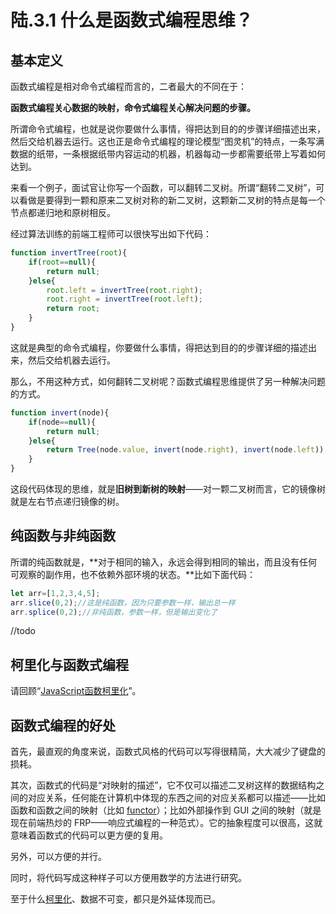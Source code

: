 # 陆.3.1 什么是函数式编程思维？

## 基本定义

函数式编程是相对命令式编程而言的，二者最大的不同在于：

**函数式编程关心数据的映射，命令式编程关心解决问题的步骤。**

所谓命令式编程，也就是说你要做什么事情，得把达到目的的步骤详细描述出来，然后交给机器去运行。这也正是命令式编程的理论模型“图灵机”的特点，一条写满数据的纸带，一条根据纸带内容运动的机器，机器每动一步都需要纸带上写着如何达到。

来看一个例子，面试官让你写一个函数，可以翻转二叉树。所谓“翻转二叉树”，可以看做是要得到一颗和原来二叉树对称的新二叉树，这颗新二叉树的特点是每一个节点都递归地和原树相反。

经过算法训练的前端工程师可以很快写出如下代码：

```javascript
function invertTree(root){
    if(root==null){
        return null;
    }else{
        root.left = invertTree(root.right);
        root.right = invertTree(root.left);
        return root;
    }
}
```

这就是典型的命令式编程，你要做什么事情，得把达到目的的步骤详细的描述出来，然后交给机器去运行。

那么，不用这种方式，如何翻转二叉树呢？函数式编程思维提供了另一种解决问题的方式。

```javascript
function invert(node){
    if(node==null){
        return null;
    }else{
        return Tree(node.value, invert(node.right), invert(node.left));
    }
}
```

这段代码体现的思维，就是**旧树到新树的映射**——对一颗二叉树而言，它的镜像树就是左右节点递归镜像的树。

## 纯函数与非纯函数

 所谓的纯函数就是，**对于相同的输入，永远会得到相同的输出，而且没有任何可观察的副作用，也不依赖外部环境的状态。**比如下面代码：

```javascript
let arr=[1,2,3,4,5];
arr.slice(0,2);//这是纯函数，因为只要参数一样，输出总一样
arr.splice(0,2);//非纯函数，参数一样，但是输出变化了
```

//todo

## 柯里化与函数式编程

请回顾“[JavaScript函数柯里化](../1/1.3.2.md)”。

## 函数式编程的好处

首先，最直观的角度来说，函数式风格的代码可以写得很精简，大大减少了键盘的损耗。

其次，函数式的代码是“对映射的描述”，它不仅可以描述二叉树这样的数据结构之间的对应关系，任何能在计算机中体现的东西之间的对应关系都可以描述——比如函数和函数之间的映射（比如 [functor](https://zh.wikipedia.org/wiki/%E5%87%BD%E5%AD%90)）；比如外部操作到 GUI 之间的映射（就是现在前端热炒的 FRP——响应式编程的一种范式）。它的抽象程度可以很高，这就意味着函数式的代码可以更方便的复用。

另外，可以方便的并行。

同时，将代码写成这种样子可以方便用数学的方法进行研究。

至于什么[柯里化](../1/1.3.2.md)、数据不可变，都只是外延体现而已。


